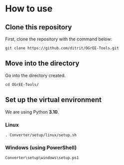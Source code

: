 # How to use
## Clone this repository
First, clone the repository with the command below:

```
git clone https://github.com/ditrit/OGrEE-Tools.git
```
## Move into the directory
Go into the directory created.

```
cd OGrEE-Tools/
```

## Set up the virtual environment
We are using Python **3.10**.

### Linux

```
. Converter/setup/linux/setup.sh
```

### Windows (using PowerShell)

```
Converter\setup\windows\setup.ps1
```
